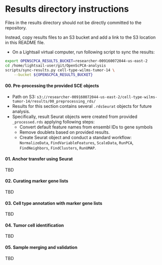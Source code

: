# Results directory instructions

Files in the results directory should not be directly committed to the repository.

Instead, copy results files to an S3 bucket and add a link to the S3 location in this README file.

- On a Lightsail virtual computer, run following script to sync the results:
```bash
export OPENSCPCA_RESULTS_BUCKET=researcher-009160072044-us-east-2
cd /home/lightsail-user/git/OpenScPCA-analysis
scripts/sync-results.py cell-type-wilms-tumor-14 \
    --bucket ${OPENSCPCA_RESULTS_BUCKET}
```
#### 00. Pre-processing the provided SCE objects
- Path on S3: `s3://researcher-009160072044-us-east-2/cell-type-wilms-tumor-14/results/00_preprocessing_rds/`
- Results for this section contains several `.rdsSeurat` objects for future analysis.
- Specifically, result Seurat objects were created from provided `_processed.rds` applying following steps:
  - Convert default feature names from ensembl IDs to gene symbols
  - Remove doublets based on provided results.
  - Create Seurat object and conduct a standard workflow: `NormalizeData`, `FindVariableFeatures`, `ScaleData`, `RunPCA`, `FindNeighbors`, `FindClusters`, `RunUMAP`.


#### 01. Anchor transfer using Seurat
TBD

#### 02. Curating marker gene lists
TBD

#### 03. Cell type annotation with marker gene lists
TBD

#### 04. Tumor cell identification
TBD

#### 05. Sample merging and validation
TBD